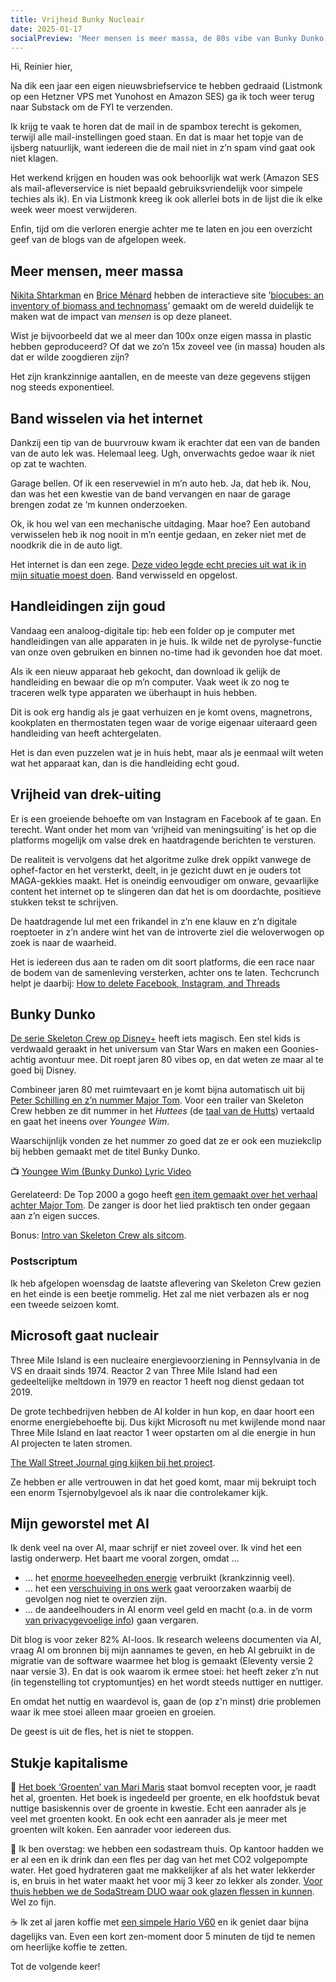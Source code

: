 ```yaml
---
title: Vrijheid Bunky Nucleair
date: 2025-01-17
socialPreview: 'Meer mensen is meer massa, de 80s vibe van Bunky Dunko en drek mag je altijd uiten'
---
```


Hi, Reinier hier,

Na dik een jaar een eigen nieuwsbriefservice te hebben gedraaid (Listmonk op een Hetzner VPS met Yunohost en Amazon SES) ga ik toch weer terug naar Substack om de FYI te verzenden.

Ik krijg te vaak te horen dat de mail in de spambox terecht is gekomen, terwijl alle mail-instellingen goed staan. En dat is maar het topje van de ijsberg natuurlijk, want iedereen die de mail niet in z’n spam vind gaat ook niet klagen.

Het werkend krijgen en houden was ook behoorlijk wat werk (Amazon SES als mail-afleverservice is niet bepaald gebruiksvriendelijk voor simpele techies als ik). En via Listmonk kreeg ik ook allerlei bots in de lijst die ik elke week weer moest verwijderen.

Enfin, tijd om die verloren energie achter me te laten en jou een overzicht geef van de blogs van de afgelopen week.

## Meer mensen, meer massa

[Nikita Shtarkman](https://nikitashtarkman.com) en [Brice Ménard](https://menard.pha.jhu.edu) hebben de interactieve site ’[biocubes: an inventory of biomass and technomass](https://biocubes.net/)’ gemaakt om de wereld duidelijk te maken wat de impact van _mensen_ is op deze planeet. 

Wist je bijvoorbeeld dat we al meer dan 100x onze eigen massa in plastic hebben geproduceerd? Of dat we zo’n 15x zoveel vee (in massa) houden als dat er wilde zoogdieren zijn?

Het zijn krankzinnige aantallen, en de meeste van deze gegevens stijgen nog steeds exponentieel.

## Band wisselen via het internet

Dankzij een tip van de buurvrouw kwam ik erachter dat een van de banden van de auto lek was. Helemaal leeg. Ugh, onverwachts gedoe waar ik niet op zat te wachten.

Garage bellen. Of ik een reservewiel in m’n auto heb. Ja, dat heb ik. Nou, dan was het een kwestie van de band vervangen en naar de garage brengen zodat ze ‘m kunnen onderzoeken. 

Ok, ik hou wel van een mechanische uitdaging. Maar hoe? Een autoband verwisselen heb ik nog nooit in m’n eentje gedaan, en zeker niet met de noodkrik die in de auto ligt. 

Het internet is dan een zege. [Deze video legde echt precies uit wat ik in mijn situatie moest doen](https://youtu.be/Nen5X4v7YgM). Band verwisseld en opgelost.

## Handleidingen zijn goud

Vandaag een analoog-digitale tip: heb een folder op je computer met handleidingen van alle apparaten in je huis. Ik wilde net de pyrolyse-functie van onze oven gebruiken en binnen no-time had ik gevonden hoe dat moet.

Als ik een nieuw apparaat heb gekocht, dan download ik gelijk de handleiding en bewaar die op m’n computer. Vaak weet ik zo nog te traceren welk type apparaten we überhaupt in huis hebben.

Dit is ook erg handig als je gaat verhuizen en je komt ovens, magnetrons, kookplaten en thermostaten tegen waar de vorige eigenaar uiteraard geen handleiding van heeft achtergelaten. 

Het is dan even puzzelen wat je in huis hebt, maar als je eenmaal wilt weten wat het apparaat kan, dan is die handleiding echt goud.

## Vrijheid van drek-uiting

Er is een groeiende behoefte om van Instagram en Facebook af te gaan. En terecht. Want onder het mom van ‘vrijheid van meningsuiting’ is het op die platforms mogelijk om valse drek en haatdragende berichten te versturen.

De realiteit is vervolgens dat het algoritme zulke drek oppikt vanwege de ophef-factor en het versterkt, deelt, in je gezicht duwt en je ouders tot MAGA-gekkies maakt. Het is oneindig eenvoudiger om onware, gevaarlijke content het internet op te slingeren dan dat het is om doordachte, positieve stukken tekst te schrijven.

De haatdragende lul met een frikandel in z’n ene klauw en z’n digitale roeptoeter in z’n andere wint het van de introverte ziel die weloverwogen op zoek is naar de waarheid.

Het is iedereen dus aan te raden om dit soort platforms, die een race naar de bodem van de samenleving versterken, achter ons te laten. Techcrunch helpt je daarbij: [How to delete Facebook, Instagram, and Threads](https://techcrunch.com/2025/01/10/how-to-delete-facebook-instagram-and-threads/)

## Bunky Dunko

[De serie Skeleton Crew op Disney+](https://ondisneyplus.disney.com/show/star-wars-skeleton-crew) heeft iets magisch. Een stel kids is verdwaald geraakt in het universum van Star Wars en maken een Goonies-achtig avontuur mee. Dit roept jaren 80 vibes op, en dat weten ze maar al te goed bij Disney.

Combineer jaren 80 met ruimtevaart en je komt bijna automatisch uit bij [Peter Schilling en z’n nummer Major Tom](https://youtu.be/KQRaj1vcnrs). Voor een trailer van Skeleton Crew hebben ze dit nummer in het _Huttees_ (de [taal van de Hutts](https://starwars.fandom.com/wiki/Huttese)) vertaald en gaat het ineens over _Youngee Wim_. 

Waarschijnlijk vonden ze het nummer zo goed dat ze er ook een muziekclip bij hebben gemaakt met de titel Bunky Dunko.

📺 [Youngee Wim (Bunky Dunko) Lyric Video](https://www.youtube.com/watch?v=T2g4F3jNUdo&t=75s)

Gerelateerd: De Top 2000 a gogo heeft [een item gemaakt over het verhaal achter Major Tom](https://youtu.be/YoJZvD39M_A). De zanger is door het lied praktisch ten onder gegaan aan z’n eigen succes.

Bonus: [Intro van Skeleton Crew als sitcom](https://youtube.com/shorts/JQTtUKCZYLs).

### Postscriptum

Ik heb afgelopen woensdag de laatste aflevering van Skeleton Crew gezien en het einde is een beetje rommelig. Het zal me niet verbazen als er nog een tweede seizoen komt.

## Microsoft gaat nucleair

Three Mile Island is een nucleaire energievoorziening in Pennsylvania in de VS en draait sinds 1974. Reactor 2 van Three Mile Island had een gedeeltelijke meltdown in 1979 en reactor 1 heeft nog dienst gedaan tot 2019.

De grote techbedrijven hebben de AI kolder in hun kop, en daar hoort een enorme energiebehoefte bij. Dus kijkt Microsoft nu met kwijlende mond naar Three Mile Island en laat reactor 1 weer opstarten om al die energie in hun AI projecten te laten stromen.

[The Wall Street Journal ging kijken bij het project](https://youtu.be/Ub78DA8wyf8).

Ze hebben er alle vertrouwen in dat het goed komt, maar mij bekruipt toch een enorm Tsjernobylgevoel als ik naar die controlekamer kijk.

## Mijn geworstel met AI

Ik denk veel na over AI, maar schrijf er niet zoveel over. Ik vind het een lastig onderwerp. Het baart me vooral zorgen, omdat …

- … het [enorme hoeveelheden energie](https://www.technologyreview.com/2019/06/06/239031/training-a-single-ai-model-can-emit-as-much-carbon-as-five-cars-in-their-lifetimes/) verbruikt (krankzinnig veel).
- … het een [verschuiving in ons werk](https://www.nexford.edu/insights/how-will-ai-affect-jobs) gaat veroorzaken waarbij de gevolgen nog niet te overzien zijn.
- … de aandeelhouders in AI enorm veel geld en macht (o.a. in de vorm [van privacygevoelige info](https://www.fastcompany.com/90871955/how-generative-ai-is-changing-surveillance-capitalism)) gaan vergaren.

Dit blog is voor zeker 82% AI-loos. Ik research weleens documenten via AI, vraag AI om bronnen bij mijn aannames te geven, en heb AI gebruikt in de migratie van de software waarmee het blog is gemaakt (Eleventy versie 2 naar versie 3). En dat is ook waarom ik ermee stoei: het heeft zeker z’n nut (in tegenstelling tot cryptomuntjes) en het wordt steeds nuttiger en nuttiger. 

En omdat het nuttig en waardevol is, gaan de (op z'n minst) drie problemen waar ik mee stoei alleen maar groeien en groeien.

De geest is uit de fles, het is niet te stoppen. 

## Stukje kapitalisme

📗 [Het boek ‘Groenten’ van Mari Maris](https://partner.bol.com/click/click?p=2&t=url&s=1066120&f=TXL&url=https%3A%2F%2Fwww.bol.com%2Fnl%2Fnl%2Fp%2Fgroenten%2F9300000042258505%2F&name=Groenten%2C%20Mari%20Maris) staat bomvol recepten voor, je raadt het al, groenten. Het boek is ingedeeld per groente, en elk hoofdstuk bevat nuttige basiskennis over de groente in kwestie. Echt een aanrader als je veel met groenten kookt. En ook echt een aanrader als je meer met groenten wilt koken. Een aanrader voor iedereen dus.

🚰 Ik ben overstag: we hebben een sodastream thuis. Op kantoor hadden we er al een en ik drink dan een fles per dag van het met CO2 volgepompte water. Het goed hydrateren gaat me makkelijker af als het water lekkerder is, en bruis in het water maakt het voor mij 3 keer zo lekker als zonder. [Voor thuis hebben we de SodaStream DUO waar ook glazen flessen in kunnen](https://partner.bol.com/click/click?p=2&t=url&s=1066120&f=TXL&url=https%3A%2F%2Fwww.bol.com%2Fnl%2Fnl%2Fp%2Fsodastream-duo-zwart-incl-quick-connect-koolzuurcilinder-met-1-glazen-en-1-herbruikbare-plastic-fles%2F9300000040812379%2F&name=SodaStream%20Bruiswatertoestel%20DUO%20Starterkit%20Zwart). Wel zo fijn.

☕️ Ik zet al jaren koffie met [een simpele Hario V60](https://partner.bol.com/click/click?p=2&t=url&s=1066120&f=TXL&url=https%3A%2F%2Fwww.bol.com%2Fnl%2Fnl%2Fp%2Fhario-dripper-v60-02-kunststof-transparant%2F9200000058790620%2F&name=Hario%20Dripper%20V60-02%20Kunststof%20-%20Transparant) en ik geniet daar bijna dagelijks van. Even een kort zen-moment door 5 minuten de tijd te nemen om heerlijke koffie te zetten.

Tot de volgende keer!
